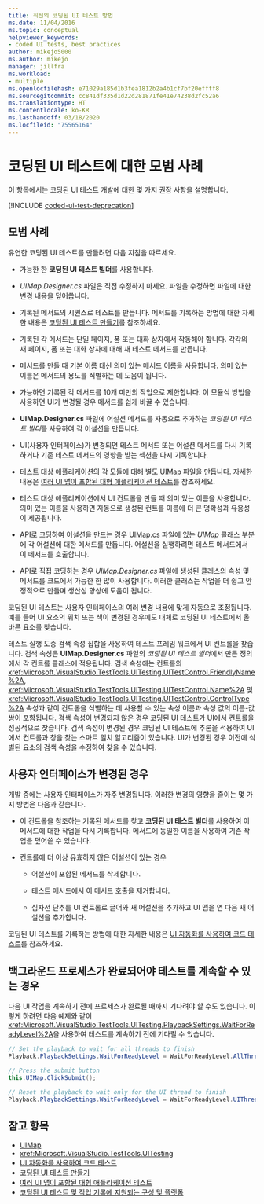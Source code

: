```yaml
---
title: 최선의 코딩된 UI 테스트 방법
ms.date: 11/04/2016
ms.topic: conceptual
helpviewer_keywords:
- coded UI tests, best practices
author: mikejo5000
ms.author: mikejo
manager: jillfra
ms.workload:
- multiple
ms.openlocfilehash: e71029a185d1b3fea1812b2a4b1cf7bf20effff8
ms.sourcegitcommit: cc841df335d1d22d281871fe41e74238d2fc52a6
ms.translationtype: HT
ms.contentlocale: ko-KR
ms.lasthandoff: 03/18/2020
ms.locfileid: "75565164"
---
```

# <a name="best-practices-for-coded-ui-tests"></a>코딩된 UI 테스트에 대한 모범 사례

이 항목에서는 코딩된 UI 테스트 개발에 대한 몇 가지 권장 사항을 설명합니다.

[!INCLUDE [coded-ui-test-deprecation](includes/coded-ui-test-deprecation.md)]

## <a name="best-practices"></a>모범 사례

유연한 코딩된 UI 테스트를 만들려면 다음 지침을 따르세요.

- 가능한 한 **코딩된 UI 테스트 빌더**를 사용합니다.

- *UIMap.Designer.cs* 파일은 직접 수정하지 마세요. 파일을 수정하면 파일에 대한 변경 내용을 덮어씁니다.

- 기록된 메서드의 시퀀스로 테스트를 만듭니다. 메서드를 기록하는 방법에 대한 자세한 내용은 [코딩된 UI 테스트 만들기](../test/use-ui-automation-to-test-your-code.md)를 참조하세요.

- 기록된 각 메서드는 단일 페이지, 폼 또는 대화 상자에서 작동해야 합니다. 각각의 새 페이지, 폼 또는 대화 상자에 대해 새 테스트 메서드를 만듭니다.

- 메서드를 만들 때 기본 이름 대신 의미 있는 메서드 이름을 사용합니다. 의미 있는 이름은 메서드의 용도를 식별하는 데 도움이 됩니다.

- 가능하면 기록된 각 메서드를 10개 미만의 작업으로 제한합니다. 이 모듈식 방법을 사용하면 UI가 변경될 경우 메서드를 쉽게 바꿀 수 있습니다.

- **UIMap.Designer.cs** 파일에 어설션 메서드를 자동으로 추가하는 *코딩된 UI 테스트 빌더*를 사용하여 각 어설션을 만듭니다.

- UI(사용자 인터페이스)가 변경되면 테스트 메서드 또는 어설션 메서드를 다시 기록하거나 기존 테스트 메서드의 영향을 받는 섹션을 다시 기록합니다.

- 테스트 대상 애플리케이션의 각 모듈에 대해 별도 [UIMap](/previous-versions/dd580454(v=vs.140)) 파일을 만듭니다. 자세한 내용은 [여러 UI 맵이 포함된 대형 애플리케이션 테스트](../test/testing-a-large-application-with-multiple-ui-maps.md)를 참조하세요.

- 테스트 대상 애플리케이션에서 UI 컨트롤을 만들 때 의미 있는 이름을 사용합니다. 의미 있는 이름을 사용하면 자동으로 생성된 컨트롤 이름에 더 큰 명확성과 유용성이 제공됩니다.

- API로 코딩하여 어설션을 만드는 경우 [UIMap.cs](/previous-versions/dd580454(v=vs.140)) 파일에 있는 *UIMap* 클래스 부분에 각 어설션에 대한 메서드를 만듭니다. 어설션을 실행하려면 테스트 메서드에서 이 메서드를 호출합니다.

- API로 직접 코딩하는 경우 *UIMap.Designer.cs* 파일에 생성된 클래스의 속성 및 메서드를 코드에서 가능한 한 많이 사용합니다. 이러한 클래스는 작업을 더 쉽고 안정적으로 만들며 생산성 향상에 도움이 됩니다.

코딩된 UI 테스트는 사용자 인터페이스의 여러 변경 내용에 맞게 자동으로 조정됩니다. 예를 들어 UI 요소의 위치 또는 색이 변경된 경우에도 대체로 코딩된 UI 테스트에서 올바른 요소를 찾습니다.

테스트 실행 도중 검색 속성 집합을 사용하여 테스트 프레임 워크에서 UI 컨트롤을 찾습니다. 검색 속성은 **UIMap.Designer.cs** 파일의 *코딩된 UI 테스트 빌더*에서 만든 정의에서 각 컨트롤 클래스에 적용됩니다. 검색 속성에는 컨트롤의 <xref:Microsoft.VisualStudio.TestTools.UITesting.UITestControl.FriendlyName%2A>, <xref:Microsoft.VisualStudio.TestTools.UITesting.UITestControl.Name%2A> 및 <xref:Microsoft.VisualStudio.TestTools.UITesting.UITestControl.ControlType%2A> 속성과 같이 컨트롤을 식별하는 데 사용할 수 있는 속성 이름과 속성 값의 이름-값 쌍이 포함됩니다. 검색 속성이 변경되지 않은 경우 코딩된 UI 테스트가 UI에서 컨트롤을 성공적으로 찾습니다. 검색 속성이 변경된 경우 코딩된 UI 테스트에 추론을 적용하여 UI에서 컨트롤과 창을 찾는 스마트 일치 알고리즘이 있습니다. UI가 변경된 경우 이전에 식별된 요소의 검색 속성을 수정하여 찾을 수 있습니다.

## <a name="if-your-user-interface-changes"></a>사용자 인터페이스가 변경된 경우

개발 중에는 사용자 인터페이스가 자주 변경됩니다. 이러한 변경의 영향을 줄이는 몇 가지 방법은 다음과 같습니다.

- 이 컨트롤을 참조하는 기록된 메서드를 찾고 **코딩된 UI 테스트 빌더**를 사용하여 이 메서드에 대한 작업을 다시 기록합니다. 메서드에 동일한 이름을 사용하여 기존 작업을 덮어쓸 수 있습니다.

- 컨트롤에 더 이상 유효하지 않은 어설션이 있는 경우

  - 어설션이 포함된 메서드를 삭제합니다.

  - 테스트 메서드에서 이 메서드 호출을 제거합니다.

  - 십자선 단추를 UI 컨트롤로 끌어와 새 어설션을 추가하고 UI 맵을 연 다음 새 어설션을 추가합니다.

코딩된 UI 테스트를 기록하는 방법에 대한 자세한 내용은 [UI 자동화를 사용하여 코드 테스트](../test/use-ui-automation-to-test-your-code.md)를 참조하세요.

## <a name="if-a-background-process-needs-to-complete-before-the-test-can-continue"></a>백그라운드 프로세스가 완료되어야 테스트를 계속할 수 있는 경우

다음 UI 작업을 계속하기 전에 프로세스가 완료될 때까지 기다려야 할 수도 있습니다. 이렇게 하려면 다음 예제와 같이 <xref:Microsoft.VisualStudio.TestTools.UITesting.PlaybackSettings.WaitForReadyLevel%2A>을 사용하여 테스트를 계속하기 전에 기다릴 수 있습니다.

```csharp
// Set the playback to wait for all threads to finish
Playback.PlaybackSettings.WaitForReadyLevel = WaitForReadyLevel.AllThreads;

// Press the submit button
this.UIMap.ClickSubmit();

// Reset the playback to wait only for the UI thread to finish
Playback.PlaybackSettings.WaitForReadyLevel = WaitForReadyLevel.UIThreadOnly;
```

## <a name="see-also"></a>참고 항목

- [UIMap](/previous-versions/dd580454(v=vs.140))
- <xref:Microsoft.VisualStudio.TestTools.UITesting>
- [UI 자동화를 사용하여 코드 테스트](../test/use-ui-automation-to-test-your-code.md)
- [코딩된 UI 테스트 만들기](../test/use-ui-automation-to-test-your-code.md)
- [여러 UI 맵이 포함된 대형 애플리케이션 테스트](../test/testing-a-large-application-with-multiple-ui-maps.md)
- [코딩된 UI 테스트 및 작업 기록에 지원되는 구성 및 플랫폼](../test/supported-configurations-and-platforms-for-coded-ui-tests-and-action-recordings.md)
